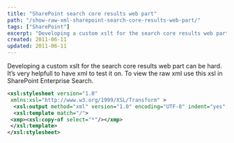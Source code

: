 ```yaml
---
title: "SharePoint search core results web part"
path: "/show-raw-xml-sharepoint-search-core-results-web-part/"
tags: ["SharePoint"]
excerpt: "Developing a custom xslt for the search core results web part can be hard. It’s very helpfull to have xml to test it on. To view the raw xml use this xsl in SharePoint Enterprise Search."
created: 2011-06-11
updated: 2011-06-11
---
```



Developing a custom xslt for the search core results web part can be hard. It’s very helpfull to have xml to test it on. To view the raw xml use this xsl in SharePoint Enterprise Search.

```xml
<xsl:stylesheet version="1.0"
 xmlns:xsl="http://www.w3.org/1999/XSL/Transform" >
  <xsl:output method="xml" version="1.0" encoding="UTF-8" indent="yes" />
  <xsl:template match="/">
 <xmp><xsl:copy-of select="*"/></xmp>
 </xsl:template>
</xsl:stylesheet>
```
